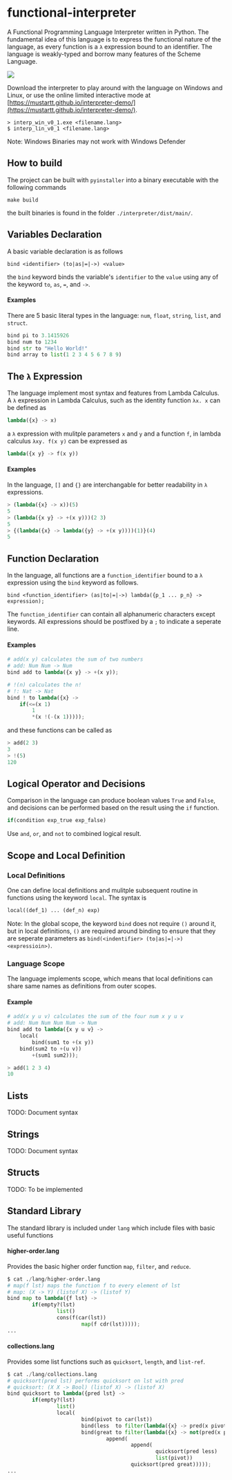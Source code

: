 # functional-interpreter
A Functional Programming Language Interpreter written in Python. The fundamental idea of this language is to express the functional nature of the language, as every function is a `λ` expression bound to an identifier. The language is weakly-typed and borrow many features of the Scheme Language.

![](https://i.imgur.com/vKfUfCz.png)

Download the interpreter to play around with the language on Windows and Linux, or
use the online limited interactive mode at [https://mustartt.github.io/interpreter-demo/](https://mustartt.github.io/interpreter-demo/).

``` 
> interp_win_v0_1.exe <filename.lang>
$ interp_lin_v0_1 <filename.lang>
```
Note: Windows Binaries may not work with Windows Defender

## How to build
The project can be built with `pyinstaller` into a binary executable with the following  commands
```
make build
```
the built binaries is found in the folder `./interpreter/dist/main/`.

## Variables Declaration
A basic variable declaration is as follows
```
bind <identifier> (to|as|=|->) <value>
```
the `bind` keyword binds the variable's `identifier` to the `value` using any of the keyword `to`, `as`, `=`, and `->`.
#### Examples
There are 5 basic literal types in the language: `num`, `float`, `string`, `list`, and `struct`.
``` python
bind pi to 3.1415926
bind num to 1234
bind str to "Hello World!"
bind array to list(1 2 3 4 5 6 7 8 9)
```

## The `λ` Expression
The language implement most syntax and features from Lambda Calculus. A `λ` expression in Lambda Calculus, such as the identity function
`λx. x` can be defined as 
``` python
lambda({x} -> x)
```
a `λ` expression with mulitple parameters `x` and `y` and a function `f`, in lambda calculus `λxy. f(x y)` can be expressed as
``` python
lambda({x y} -> f(x y))
```
#### Examples
In the language, `[]` and `{}` are interchangable for better readability in `λ` expressions.
``` python
> (lambda({x} -> x))(5)
5
> (lambda({x y} -> +(x y)))(2 3)
5
> {(lambda({x} -> lambda({y} -> +(x y))))(1)}(4)
5
```

## Function Declaration
In the language, all functions are a `function_identifier` bound to a `λ` expression using the `bind` keyword as follows.
```
bind <function_identifier> (as|to|=|->) lambda({p_1 ... p_n} -> expression);
```
The `function_identifier` can contain all alphanumeric characters except keywords. All expressions should be postfixed by a `;` to indicate a seperate line.
#### Examples
``` python
# add(x y) calculates the sum of two numbers
# add: Num Num -> Num
bind add to lambda({x y} -> +(x y));

# !(n) calculates the n!
# !: Nat -> Nat
bind ! to lambda({x} -> 
	if(<=(x 1) 
		1 
		*(x !(-(x 1)))));  
```
and these functions can be called as
``` python
> add(2 3)
3
> !(5)
120
```

## Logical Operator and Decisions
Comparison in the language can produce boolean values `True` and `False`, and decisions can be performed based on the result using the `if` function. 
``` python
if(condition exp_true exp_false)
```
Use `and`, `or`, and `not` to combined logical result.

## Scope and Local Definition
### Local Definitions
One can define local definitions and mulitple subsequent routine in functions using the keyword `local`. The syntax is
``` python
local((def_1) ... (def_n) exp)
```
Note: In the global scope, the keyword `bind` does not require `()` around it, but in local definitions, `()` are required around binding to ensure that they are seperate parameters as `bind(<indentifier> (to|as|=|->) <expressioin>)`.

### Language Scope
The language implements scope, which means that local definitions can share same names as definitions from outer scopes. 

#### Example
``` python
# add(x y u v) calculates the sum of the four num x y u v
# add: Num Num Num Num -> Num
bind add to lambda({x y u v} -> 
    local(
        bind(sum1 to +(x y)) 
	bind(sum2 to +(u v)) 
		+(sum1 sum2)));

> add(1 2 3 4)
10
```
## Lists
TODO: Document syntax
## Strings
TODO: Document syntax
## Structs
TODO: To be implemented

## Standard Library
The standard library is included under `lang` which include files with basic useful functions
#### higher-order.lang
Provides the basic higher order function `map`, `filter`, and `reduce`.
``` python
$ cat ./lang/higher-order.lang
# map(f lst) maps the function f to every element of lst
# map: (X -> Y) (listof X) -> (listof Y)
bind map to lambda({f lst} ->
        if(empty?(lst)
                list()
                cons(f(car(lst))
                        map(f cdr(lst)))));
...
```

#### collections.lang
Provides some list functions such as `quicksort`, `length`, and `list-ref`.
``` python
$ cat ./lang/collections.lang
# quicksort(pred lst) performs quicksort on lst with pred
# quicksort: (X X -> Bool) (listof X) -> (listof X)
bind quicksort to lambda({pred lst} ->
        if(empty?(lst)
                list()
                local(
                        bind(pivot to car(lst))
                        bind(less  to filter(lambda({x} -> pred(x pivot)) cdr(lst)))
                        bind(great to filter(lambda({x} -> not(pred(x pivot))) cdr(lst)))
                                append(
                                        append(
                                                quicksort(pred less)
                                                list(pivot))
                                        quicksort(pred great)))));
...
```







